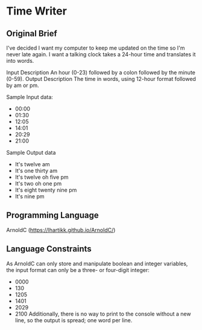 # Time Writer

## Original Brief
I've decided I want my computer to keep me updated on the time so I'm never late again. I want a talking clock takes a 24-hour time and translates it into words.

Input Description
An hour (0-23) followed by a colon followed by the minute (0-59).
Output Description
The time in words, using 12-hour format followed by am or pm.

Sample Input data:
- 00:00
- 01:30
- 12:05
- 14:01
- 20:29
- 21:00

Sample Output data
- It's twelve am
- It's one thirty am
- It's twelve oh five pm
- It's two oh one pm
- It's eight twenty nine pm
- It's nine pm

## Programming Language
ArnoldC (https://lhartikk.github.io/ArnoldC/)

## Language Constraints
As ArnoldC can only store and manipulate boolean and integer variables, the input format can only be a three- or four-digit integer:
- 0000
- 130
- 1205
- 1401
- 2029
- 2100
Additionally, there is no way to print to the console without a new line, so the output is spread; one word per line.
